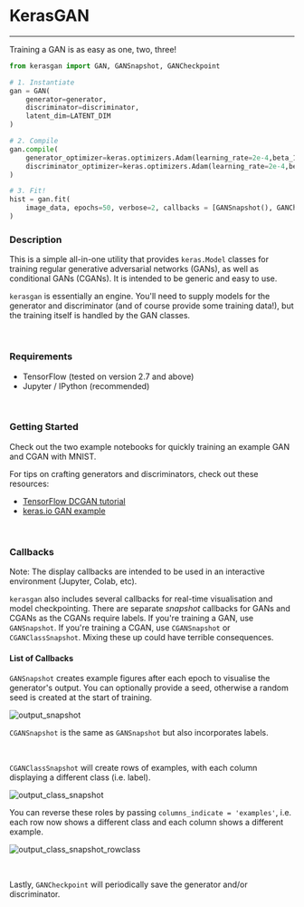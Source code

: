 # KerasGAN

***
Training a GAN is as easy as one, two, three!

```python
from kerasgan import GAN, GANSnapshot, GANCheckpoint

# 1. Instantiate
gan = GAN(
    generator=generator,
    discriminator=discriminator,
    latent_dim=LATENT_DIM
)

# 2. Compile
gan.compile(
    generator_optimizer=keras.optimizers.Adam(learning_rate=2e-4,beta_1=0.05),
    discriminator_optimizer=keras.optimizers.Adam(learning_rate=2e-4,beta_1=0.05)
)

# 3. Fit!
hist = gan.fit(
    image_data, epochs=50, verbose=2, callbacks = [GANSnapshot(), GANCheckpoint()]
)
```
### Description
This is a simple all-in-one utility that provides `keras.Model` classes for training
regular generative adversarial networks (GANs), as well as conditional GANs (CGANs).
It is intended to be generic and easy to use.

`kerasgan` is essentially an engine. You'll need to supply models for the generator and discriminator 
(and of course provide some training data!), but the training itself is handled by the GAN classes.

<p>&nbsp;</p>

### Requirements
- TensorFlow (tested on version 2.7 and above)
- Jupyter / IPython (recommended)

<p>&nbsp;</p>

### Getting Started
Check out the two example notebooks for quickly training an example GAN and CGAN with MNIST.

For tips on crafting generators and discriminators, check out these resources:
- [TensorFlow DCGAN tutorial](https://www.tensorflow.org/tutorials/generative/dcgan)
- [keras.io GAN example](https://keras.io/examples/generative/dcgan_overriding_train_step/)

<p>&nbsp;</p>

### Callbacks
Note: The display callbacks are intended to be used in an interactive environment (Jupyter, Colab, etc).

`kerasgan` also includes several callbacks for real-time visualisation and model checkpointing.
There are separate *snapshot* callbacks for GANs and CGANs as the CGANs require labels. If you're
training a GAN, use `GANSnapshot`. If you're training a CGAN, use `CGANSnapshot` or `CGANClassSnapshot`.
Mixing these up could have terrible consequences.


#### List of Callbacks


`GANSnapshot` creates example figures after each epoch to visualise the generator's output.
You can optionally provide a seed, otherwise a random seed is created at the start of training.

![output_snapshot](https://user-images.githubusercontent.com/13238315/186830859-aad174a5-01c0-4f7a-af5a-5a2f05da04c5.png)

`CGANSnapshot` is the same as `GANSnapshot` but also incorporates labels.

<p>&nbsp;</p>

`CGANClassSnapshot` will create rows of examples, with each column displaying a different class (i.e. label).

![output_class_snapshot](https://user-images.githubusercontent.com/13238315/186831013-947228d6-670b-41ce-bc58-5ff9a33f104b.png)

You can reverse these roles by passing `columns_indicate = 'examples'`, i.e. each row now shows a different class and each column shows a different example.

![output_class_snapshot_rowclass](https://user-images.githubusercontent.com/13238315/186831047-c2ac9206-fe7c-4a04-89ac-2d180997e376.png)

<p>&nbsp;</p>

Lastly, `GANCheckpoint` will periodically save the generator and/or discriminator.
